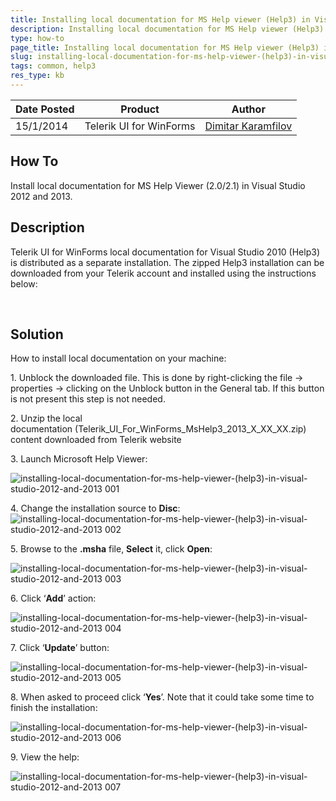 ```yaml
---
title: Installing local documentation for MS Help viewer (Help3) in Visual Studio 2012 and 2013
description: Installing local documentation for MS Help viewer (Help3) in Visual Studio 2012 and 2013. Check it now!
type: how-to
page_title: Installing local documentation for MS Help viewer (Help3) in Visual Studio 2012 and 2013
slug: installing-local-documentation-for-ms-help-viewer-(help3)-in-visual-studio-2012-and-2013
tags: common, help3
res_type: kb
---
```


|Date Posted|Product|Author|
|----|----|----|
|15/1/2014|Telerik UI for WinForms|[Dimitar Karamfilov](https://www.telerik.com/blogs/author/dimitar-karamfilov)| 
 
    
## How To  

Install local documentation for MS Help Viewer (2.0/2.1) in Visual Studio 2012 and 2013.  
   
## Description
  
Telerik UI for WinForms local documentation for Visual Studio 2010 (Help3) is distributed as a separate installation. The zipped Help3 installation can be downloaded from your Telerik account and installed using the instructions below:  
 
 
## Solution

How to install local documentation on your machine:  
 
1\. Unblock the downloaded file. This is done by right-clicking the file -&gt; properties -&gt; clicking on the Unblock button in the General tab. If this button is not present this step is not needed.  
   
2\. Unzip the local documentation (Telerik\_UI\_For\_WinForms\_MsHelp3\_2013\_X\_XX\_XX.zip) content downloaded from Telerik website  
   
3\. Launch Microsoft Help Viewer:  
 
![installing-local-documentation-for-ms-help-viewer-(help3)-in-visual-studio-2012-and-2013 001](images/installing-local-documentation-for-ms-help-viewer-(help3)-in-visual-studio-2012-and-2013001.png) 
   
4\. Change the installation source to **Disc**:  
![installing-local-documentation-for-ms-help-viewer-(help3)-in-visual-studio-2012-and-2013 002](images/installing-local-documentation-for-ms-help-viewer-(help3)-in-visual-studio-2012-and-2013002.png)  
   
5\. Browse to the **.msha** file, **Select** it, click **Open**:  
 
![installing-local-documentation-for-ms-help-viewer-(help3)-in-visual-studio-2012-and-2013 003](images/installing-local-documentation-for-ms-help-viewer-(help3)-in-visual-studio-2012-and-2013003.png) 
   
6\. Click ‘**Add**’ action:  
 
![installing-local-documentation-for-ms-help-viewer-(help3)-in-visual-studio-2012-and-2013 004](images/installing-local-documentation-for-ms-help-viewer-(help3)-in-visual-studio-2012-and-2013004.png)  
   
7\. Click ‘**Update**’ button:  
 
![installing-local-documentation-for-ms-help-viewer-(help3)-in-visual-studio-2012-and-2013 005](images/installing-local-documentation-for-ms-help-viewer-(help3)-in-visual-studio-2012-and-2013005.png) 
   
8\. When asked to proceed click ‘**Yes**’. Note that it could take some time to finish the installation:  

![installing-local-documentation-for-ms-help-viewer-(help3)-in-visual-studio-2012-and-2013 006](images/installing-local-documentation-for-ms-help-viewer-(help3)-in-visual-studio-2012-and-2013006.png) 
   
9\. View the help:  
 
![installing-local-documentation-for-ms-help-viewer-(help3)-in-visual-studio-2012-and-2013 007](images/installing-local-documentation-for-ms-help-viewer-(help3)-in-visual-studio-2012-and-2013007.png) 


